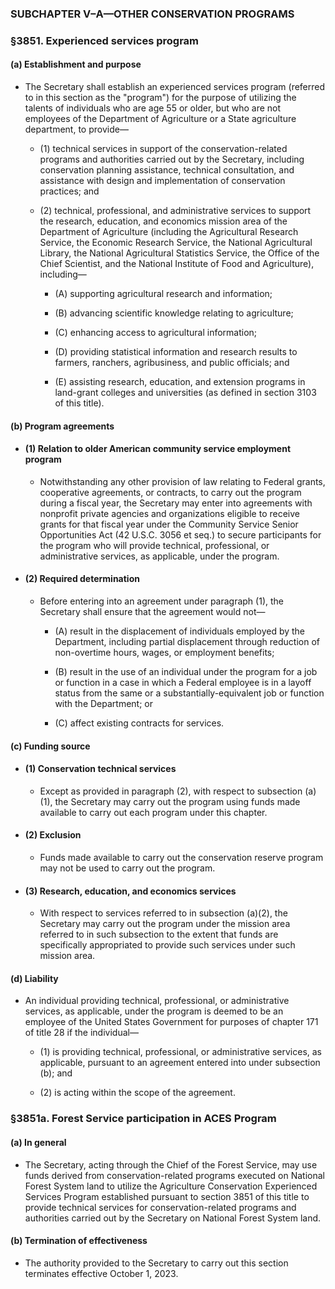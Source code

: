 ### SUBCHAPTER V–A—OTHER CONSERVATION PROGRAMS

### §3851. Experienced services program
#### (a) Establishment and purpose
* The Secretary shall establish an experienced services program (referred to in this section as the "program") for the purpose of utilizing the talents of individuals who are age 55 or older, but who are not employees of the Department of Agriculture or a State agriculture department, to provide—

  * (1) technical services in support of the conservation-related programs and authorities carried out by the Secretary, including conservation planning assistance, technical consultation, and assistance with design and implementation of conservation practices; and

  * (2) technical, professional, and administrative services to support the research, education, and economics mission area of the Department of Agriculture (including the Agricultural Research Service, the Economic Research Service, the National Agricultural Library, the National Agricultural Statistics Service, the Office of the Chief Scientist, and the National Institute of Food and Agriculture), including—

    * (A) supporting agricultural research and information;

    * (B) advancing scientific knowledge relating to agriculture;

    * (C) enhancing access to agricultural information;

    * (D) providing statistical information and research results to farmers, ranchers, agribusiness, and public officials; and

    * (E) assisting research, education, and extension programs in land-grant colleges and universities (as defined in section 3103 of this title).

#### (b) Program agreements
* #### (1) Relation to older American community service employment program
  * Notwithstanding any other provision of law relating to Federal grants, cooperative agreements, or contracts, to carry out the program during a fiscal year, the Secretary may enter into agreements with nonprofit private agencies and organizations eligible to receive grants for that fiscal year under the Community Service Senior Opportunities Act (42 U.S.C. 3056 et seq.) to secure participants for the program who will provide technical, professional, or administrative services, as applicable, under the program.

* #### (2) Required determination
  * Before entering into an agreement under paragraph (1), the Secretary shall ensure that the agreement would not—

    * (A) result in the displacement of individuals employed by the Department, including partial displacement through reduction of non-overtime hours, wages, or employment benefits;

    * (B) result in the use of an individual under the program for a job or function in a case in which a Federal employee is in a layoff status from the same or a substantially-equivalent job or function with the Department; or

    * (C) affect existing contracts for services.

#### (c) Funding source
* #### (1) Conservation technical services
  * Except as provided in paragraph (2), with respect to subsection (a)(1), the Secretary may carry out the program using funds made available to carry out each program under this chapter.

* #### (2) Exclusion
  * Funds made available to carry out the conservation reserve program may not be used to carry out the program.

* #### (3) Research, education, and economics services
  * With respect to services referred to in subsection (a)(2), the Secretary may carry out the program under the mission area referred to in such subsection to the extent that funds are specifically appropriated to provide such services under such mission area.

#### (d) Liability
* An individual providing technical, professional, or administrative services, as applicable, under the program is deemed to be an employee of the United States Government for purposes of chapter 171 of title 28 if the individual—

  * (1) is providing technical, professional, or administrative services, as applicable, pursuant to an agreement entered into under subsection (b); and

  * (2) is acting within the scope of the agreement.

### §3851a. Forest Service participation in ACES Program
#### (a) In general
* The Secretary, acting through the Chief of the Forest Service, may use funds derived from conservation-related programs executed on National Forest System land to utilize the Agriculture Conservation Experienced Services Program established pursuant to section 3851 of this title to provide technical services for conservation-related programs and authorities carried out by the Secretary on National Forest System land.

#### (b) Termination of effectiveness
* The authority provided to the Secretary to carry out this section terminates effective October 1, 2023.